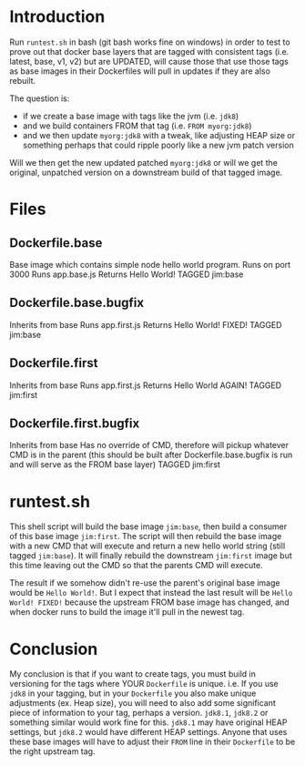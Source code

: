 # Introduction

Run `runtest.sh` in bash (git bash works fine on windows) in order to test to prove out that docker base layers that are tagged with consistent tags (i.e. latest, base, v1, v2) but are UPDATED, will cause those that use those tags as base images in their Dockerfiles will pull in updates if they are also rebuilt.

The question is:
* if we create a base image with tags like the jvm (i.e. `jdk8`)
* and we build containers FROM that tag (i.e. `FROM myorg:jdk8`)
* and we then update `myorg:jdk8` with a tweak, like adjusting HEAP size or something perhaps that could ripple poorly like a new jvm patch version

Will we then get the new updated patched `myorg:jdk8` or will we get the original, unpatched version on a downstream build of that tagged image.

# Files

## Dockerfile.base
Base image which contains simple node hello world program.
Runs on port 3000
Runs app.base.js
Returns Hello World!
TAGGED jim:base

## Dockerfile.base.bugfix
Inherits from base
Runs app.first.js
Returns Hello World! FIXED!
TAGGED jim:base

## Dockerfile.first
Inherits from base
Runs app.first.js
Returns Hello World AGAIN!
TAGGED jim:first

## Dockerfile.first.bugfix
Inherits from base
Has no override of CMD, therefore will pickup whatever CMD is in the parent (this should be built after Dockerfile.base.bugfix is run and will serve as the FROM base layer)
TAGGED jim:first

# runtest.sh
This shell script will build the base image `jim:base`, then build a consumer of this base image `jim:first`. The script will then rebuild the base image with a new CMD that will execute and return a new hello world string (still tagged `jim:base`). It will finally rebuild the downstream `jim:first` image but this time leaving out the CMD so that the parents CMD will execute.

The result if we somehow didn't re-use the parent's original base image would be `Hello World!`. But I expect that instead the last result will be `Hello World! FIXED!` because the upstream FROM base image has changed, and when docker runs to build the image it'll pull in the newest tag.

# Conclusion
My conclusion is that if you want to create tags, you must build in versioning for the tags where YOUR `Dockerfile` is unique. i.e. If you use `jdk8` in your tagging, but in your `Dockerfile` you also make unique adjustments (ex. Heap size), you will need to also add some significant piece of information to your tag, perhaps a version. `jdk8.1`, `jdk8.2` or something similar would work fine for this. `jdk8.1` may have original HEAP settings, but `jdk8.2` would have different HEAP settings. Anyone that uses these base images will have to adjust their `FROM` line in their `Dockerfile` to be the right upstream tag.